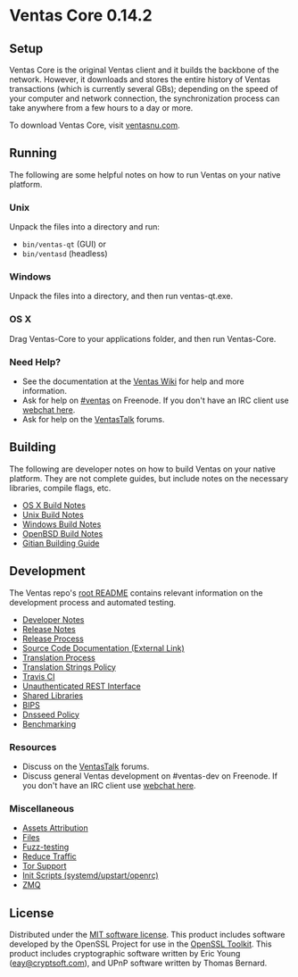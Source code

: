 Ventas Core 0.14.2
=====================

Setup
---------------------
Ventas Core is the original Ventas client and it builds the backbone of the network. However, it downloads and stores the entire history of Ventas transactions (which is currently several GBs); depending on the speed of your computer and network connection, the synchronization process can take anywhere from a few hours to a day or more.

To download Ventas Core, visit [ventasnu.com](https://ventasnu.com).

Running
---------------------
The following are some helpful notes on how to run Ventas on your native platform.

### Unix

Unpack the files into a directory and run:

- `bin/ventas-qt` (GUI) or
- `bin/ventasd` (headless)

### Windows

Unpack the files into a directory, and then run ventas-qt.exe.

### OS X

Drag Ventas-Core to your applications folder, and then run Ventas-Core.

### Need Help?

* See the documentation at the [Ventas Wiki](https://ventas.info/)
for help and more information.
* Ask for help on [#ventas](http://webchat.freenode.net?channels=ventas) on Freenode. If you don't have an IRC client use [webchat here](http://webchat.freenode.net?channels=ventas).
* Ask for help on the [VentasTalk](https://ventastalk.io/) forums.

Building
---------------------
The following are developer notes on how to build Ventas on your native platform. They are not complete guides, but include notes on the necessary libraries, compile flags, etc.

- [OS X Build Notes](build-osx.md)
- [Unix Build Notes](build-unix.md)
- [Windows Build Notes](build-windows.md)
- [OpenBSD Build Notes](build-openbsd.md)
- [Gitian Building Guide](gitian-building.md)

Development
---------------------
The Ventas repo's [root README](/README.md) contains relevant information on the development process and automated testing.

- [Developer Notes](developer-notes.md)
- [Release Notes](release-notes.md)
- [Release Process](release-process.md)
- [Source Code Documentation (External Link)](https://dev.visucore.com/ventas/doxygen/)
- [Translation Process](translation_process.md)
- [Translation Strings Policy](translation_strings_policy.md)
- [Travis CI](travis-ci.md)
- [Unauthenticated REST Interface](REST-interface.md)
- [Shared Libraries](shared-libraries.md)
- [BIPS](bips.md)
- [Dnsseed Policy](dnsseed-policy.md)
- [Benchmarking](benchmarking.md)

### Resources
* Discuss on the [VentasTalk](https://ventastalk.io/) forums.
* Discuss general Ventas development on #ventas-dev on Freenode. If you don't have an IRC client use [webchat here](http://webchat.freenode.net/?channels=ventas-dev).

### Miscellaneous
- [Assets Attribution](assets-attribution.md)
- [Files](files.md)
- [Fuzz-testing](fuzzing.md)
- [Reduce Traffic](reduce-traffic.md)
- [Tor Support](tor.md)
- [Init Scripts (systemd/upstart/openrc)](init.md)
- [ZMQ](zmq.md)

License
---------------------
Distributed under the [MIT software license](/COPYING).
This product includes software developed by the OpenSSL Project for use in the [OpenSSL Toolkit](https://www.openssl.org/). This product includes
cryptographic software written by Eric Young ([eay@cryptsoft.com](mailto:eay@cryptsoft.com)), and UPnP software written by Thomas Bernard.
